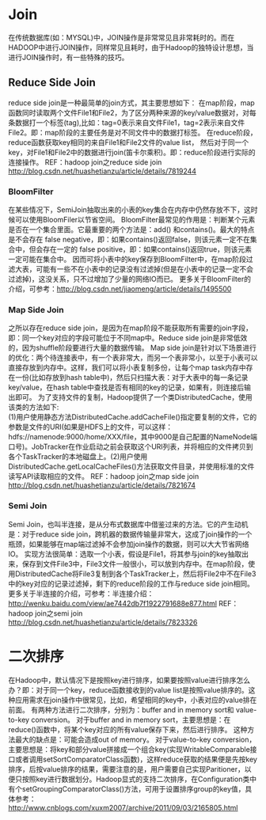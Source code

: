 # Join
在传统数据库(如：MYSQL)中，JOIN操作是非常常见且非常耗时的。而在HADOOP中进行JOIN操作，同样常见且耗时，由于Hadoop的独特设计思想，当进行JOIN操作时，有一些特殊的技巧。
## Reduce Side Join
reduce side join是一种最简单的join方式，其主要思想如下：
在map阶段，map函数同时读取两个文件File1和File2，为了区分两种来源的key/value数据对，对每条数据打一个标签(tag),比如：tag=0表示来自文件File1，tag=2表示来自文件File2。即：map阶段的主要任务是对不同文件中的数据打标签。
在reduce阶段，reduce函数获取key相同的来自File1和File2文件的value list， 然后对于同一个key，对File1和File2中的数据进行join(笛卡尔乘积)。即：reduce阶段进行实际的连接操作。
REF：hadoop join之reduce side join
http://blog.csdn.net/huashetianzu/article/details/7819244

### BloomFilter
在某些情况下，SemiJoin抽取出来的小表的key集合在内存中仍然存放不下，这时候可以使用BloomFiler以节省空间。
BloomFilter最常见的作用是：判断某个元素是否在一个集合里面。它最重要的两个方法是：add() 和contains()。最大的特点是不会存在 false negative，即：如果contains()返回false，则该元素一定不在集合中，但会存在一定的 false positive，即：如果contains()返回true，则该元素一定可能在集合中。
因而可将小表中的key保存到BloomFilter中，在map阶段过滤大表，可能有一些不在小表中的记录没有过滤掉(但是在小表中的记录一定不会过滤掉)，这没关系，只不过增加了少量的网络IO而已。
更多关于BloomFilter的介绍，可参考：http://blog.csdn.net/jiaomeng/article/details/1495500

### Map Side Join
之所以存在reduce side join，是因为在map阶段不能获取所有需要的join字段，即：同一个key对应的字段可能位于不同map中。Reduce side join是非常低效的，因为shuffle阶段要进行大量的数据传输。
Map side join是针对以下场景进行的优化：两个待连接表中，有一个表非常大，而另一个表非常小，以至于小表可以直接存放到内存中。这样，我们可以将小表复制多份，让每个map task内存中存在一份(比如存放到hash table中)，然后只扫描大表：对于大表中的每一条记录key/value，在hash table中查找是否有相同的key的记录，如果有，则连接后输出即可。
为了支持文件的复制，Hadoop提供了一个类DistributedCache，使用该类的方法如下:    
(1)用户使用静态方法DistributedCache.addCacheFile()指定要复制的文件，它的参数是文件的URI(如果是HDFS上的文件，可以这样：hdfs://namenode:9000/home/XXX/file，其中9000是自己配置的NameNode端口号)。JobTracker在作业启动之前会获取这个URI列表，并将相应的文件拷贝到各个TaskTracker的本地磁盘上。(2)用户使用DistributedCache.getLocalCacheFiles()方法获取文件目录，并使用标准的文件读写API读取相应的文件。
REF：hadoop join之map side join
http://blog.csdn.net/huashetianzu/article/details/7821674

### Semi Join
Semi Join，也叫半连接，是从分布式数据库中借鉴过来的方法。它的产生动机是：对于reduce side join，跨机器的数据传输量非常大，这成了join操作的一个瓶颈，如果能够在map端过滤掉不会参加join操作的数据，则可以大大节省网络IO。
实现方法很简单：选取一个小表，假设是File1，将其参与join的key抽取出来，保存到文件File3中，File3文件一般很小，可以放到内存中。在map阶段，使用DistributedCache将File3复制到各个TaskTracker上，然后将File2中不在File3中的key对应的记录过滤掉，剩下的reduce阶段的工作与reduce side join相同。
更多关于半连接的介绍，可参考：半连接介绍：http://wenku.baidu.com/view/ae7442db7f1922791688e877.html
REF：hadoop join之semi join
http://blog.csdn.net/huashetianzu/article/details/7823326

# 二次排序
在Hadoop中，默认情况下是按照key进行排序，如果要按照value进行排序怎么办？即：对于同一个key，reduce函数接收到的value list是按照value排序的。这种应用需求在join操作中很常见，比如，希望相同的key中，小表对应的value排在前面。
有两种方法进行二次排序，分别为：buffer and in memory sort和 value-to-key conversion。
对于buffer and in memory sort，主要思想是：在reduce()函数中，将某个key对应的所有value保存下来，然后进行排序。 这种方法最大的缺点是：可能会造成out of memory。
对于value-to-key conversion，主要思想是：将key和部分value拼接成一个组合key(实现WritableComparable接口或者调用setSortComparatorClass函数)，这样reduce获取的结果便是先按key排序，后按value排序的结果，需要注意的是，用户需要自己实现Paritioner，以便只按照key进行数据划分。Hadoop显式的支持二次排序，在Configuration类中有个setGroupingComparatorClass()方法，可用于设置排序group的key值，具体参考：http://www.cnblogs.com/xuxm2007/archive/2011/09/03/2165805.html